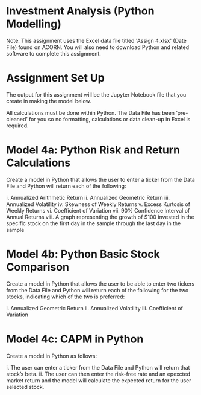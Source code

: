 # Investment Analysis (Python Modelling)

Note: This assignment uses the Excel data file titled 'Assign 4.xlsx' (Date File) found on ACORN.  You will also need to download Python and related software to complete this assignment.

# Assignment Set Up
The output for this assignment will be the Jupyter Notebook file that you create in making the model below.

All calculations must be done within Python.  The Data File has been ‘pre-cleaned’ for you so no formatting, calculations or data clean-up in Excel is required.

# Model 4a: Python Risk and Return Calculations
Create a model in Python that allows the user to enter a ticker from the Data File and Python will return each of the following:

i.	Annualized Arithmetic Return
ii.	Annualized Geometric Return
iii.	Annualized Volatility
iv.	Skewness of Weekly Returns
v.	Excess Kurtosis of Weekly Returns
vi.	Coefficient of Variation
vii.	90% Confidence Interval of Annual Returns
viii.	A graph representing the growth of $100 invested in the specific stock on the first day in the sample through the last day in the sample

# Model 4b: Python Basic Stock Comparison
Create a model in Python that allows the user to be able to enter two tickers from the Data File and Python will return each of the following for the two stocks, indicating which of the two is preferred:

i.	Annualized Geometric Return
ii.	Annualized Volatility
iii.	Coefficient of Variation

# Model 4c: CAPM in Python 
Create a model in Python as follows:

i.	The user can enter a ticker from the Data File and Python will return that stock’s beta.
ii.	The user can then enter the risk-free rate and an epexcted market return and the model will calculate the expected return for the user selected stock.
